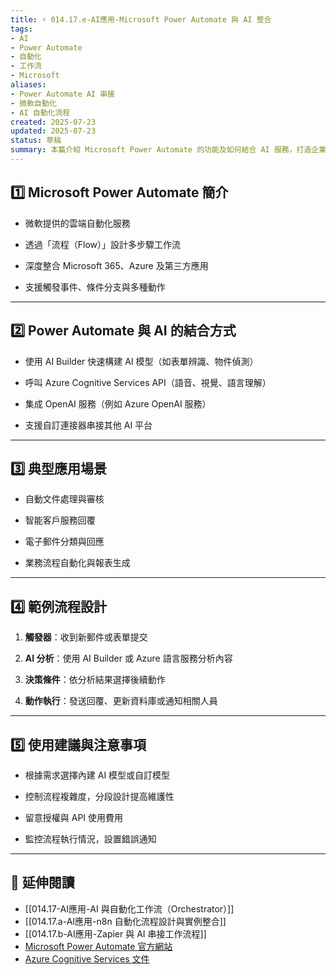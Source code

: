 ```yaml
---
title: ⚡ 014.17.e-AI應用-Microsoft Power Automate 與 AI 整合  
tags:
- AI 
- Power Automate
- 自動化
- 工作流
- Microsoft  
aliases:
- Power Automate AI 串接
- 微軟自動化
- AI 自動化流程  
created: 2025-07-23  
updated: 2025-07-23  
status: 草稿  
summary: 本篇介紹 Microsoft Power Automate 的功能及如何結合 AI 服務，打造企業級智能自動化工作流，提升業務效率與整合能力。
---
```


## 1️⃣ Microsoft Power Automate 簡介

- 微軟提供的雲端自動化服務

- 透過「流程（Flow）」設計多步驟工作流

- 深度整合 Microsoft 365、Azure 及第三方應用

- 支援觸發事件、條件分支與多種動作

---

## 2️⃣ Power Automate 與 AI 的結合方式

- 使用 AI Builder 快速構建 AI 模型（如表單辨識、物件偵測）

- 呼叫 Azure Cognitive Services API（語音、視覺、語言理解）

- 集成 OpenAI 服務（例如 Azure OpenAI 服務）

- 支援自訂連接器串接其他 AI 平台

---

## 3️⃣ 典型應用場景

- 自動文件處理與審核

- 智能客戶服務回覆

- 電子郵件分類與回應

- 業務流程自動化與報表生成

---

## 4️⃣ 範例流程設計

1. **觸發器**：收到新郵件或表單提交

2. **AI 分析**：使用 AI Builder 或 Azure 語言服務分析內容

3. **決策條件**：依分析結果選擇後續動作

4. **動作執行**：發送回覆、更新資料庫或通知相關人員

---

## 5️⃣ 使用建議與注意事項

- 根據需求選擇內建 AI 模型或自訂模型

- 控制流程複雜度，分段設計提高維護性

- 留意授權與 API 使用費用

- 監控流程執行情況，設置錯誤通知

---

## 🔗 延伸閱讀

- [[014.17-AI應用-AI 與自動化工作流（Orchestrator）]]
- [[014.17.a-AI應用-n8n 自動化流程設計與實例整合]]
- [[014.17.b-AI應用-Zapier 與 AI 串接工作流程]]
- [Microsoft Power Automate 官方網站](https://flow.microsoft.com/)
- [Azure Cognitive Services 文件](https://learn.microsoft.com/azure/cognitive-services/)
